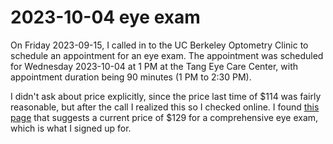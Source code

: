 # 2023-10-04 eye exam

On Friday 2023-09-15, I called in to the UC Berkeley Optometry Clinic
to schedule an appointment for an eye exam. The appointment was
scheduled for Wednesday 2023-10-04 at 1 PM at the Tang Eye Care
Center, with appointment duration being 90 minutes (1 PM to 2:30 PM).

I didn't ask about price explicitly, since the price last time of $114
was fairly reasonable, but after the call I realized this so I checked
online. I found [this
page](https://eyecare.berkeley.edu/plan-your-visit/fees-and-insurance/)
that suggests a current price of $129 for a comprehensive eye exam,
which is what I signed up for.
